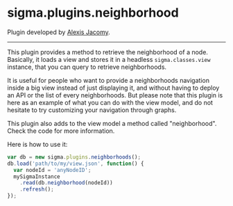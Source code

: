 sigma.plugins.neighborhood
==========================

Plugin developed by [Alexis Jacomy](https://github.com/jacomyal).

---

This plugin provides a method to retrieve the neighborhood of a node. Basically, it loads a view and stores it in a headless `sigma.classes.view` instance, that you can query to retrieve neighborhoods.

It is useful for people who want to provide a neighborhoods navigation inside a big view instead of just displaying it, and without having to deploy an API or the list of every neighborhoods. But please note that this plugin is here as an example of what you can do with the view model, and do not hesitate to try customizing your navigation through graphs.

This plugin also adds to the view model a method called "neighborhood". Check the code for more information.

Here is how to use it:

````javascript
var db = new sigma.plugins.neighborhoods();
db.load('path/to/my/view.json', function() {
  var nodeId = 'anyNodeID';
  mySigmaInstance
    .read(db.neighborhood(nodeId))
    .refresh();
});
````